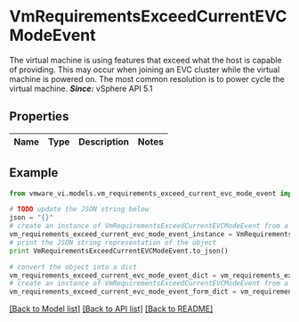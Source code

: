 # VmRequirementsExceedCurrentEVCModeEvent

The virtual machine is using features that exceed what the host is capable of providing.  This may occur when joining an EVC cluster while the virtual machine is powered on. The most common resolution is to power cycle the virtual machine.  ***Since:*** vSphere API 5.1 

## Properties
Name | Type | Description | Notes
------------ | ------------- | ------------- | -------------

## Example

```python
from vmware_vi.models.vm_requirements_exceed_current_evc_mode_event import VmRequirementsExceedCurrentEVCModeEvent

# TODO update the JSON string below
json = "{}"
# create an instance of VmRequirementsExceedCurrentEVCModeEvent from a JSON string
vm_requirements_exceed_current_evc_mode_event_instance = VmRequirementsExceedCurrentEVCModeEvent.from_json(json)
# print the JSON string representation of the object
print VmRequirementsExceedCurrentEVCModeEvent.to_json()

# convert the object into a dict
vm_requirements_exceed_current_evc_mode_event_dict = vm_requirements_exceed_current_evc_mode_event_instance.to_dict()
# create an instance of VmRequirementsExceedCurrentEVCModeEvent from a dict
vm_requirements_exceed_current_evc_mode_event_form_dict = vm_requirements_exceed_current_evc_mode_event.from_dict(vm_requirements_exceed_current_evc_mode_event_dict)
```
[[Back to Model list]](../README.md#documentation-for-models) [[Back to API list]](../README.md#documentation-for-api-endpoints) [[Back to README]](../README.md)


